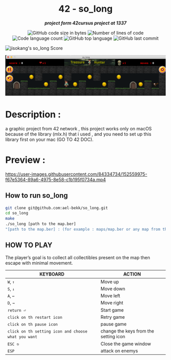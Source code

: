 <h1 align="center">
	42 - so_long
</h1>

<p align="center">
	<b><i>project form 42cursus project at 1337</i></b><br>
</p>

<p align="center">
	<img alt="GitHub code size in bytes" src="https://img.shields.io/github/languages/code-size/ael-bekk/so_long?color=blueviolet" />
	<img alt="Number of lines of code" src="https://img.shields.io/tokei/lines/github/ael-bekk/so_long?color=blueviolet" />
	<img alt="Code language count" src="https://img.shields.io/github/languages/count/ael-bekk/so_long?color=blue" />
	<img alt="GitHub top language" src="https://img.shields.io/github/languages/top/ael-bekk/so_long?color=blue" />
	<img alt="GitHub last commit" src="https://img.shields.io/github/last-commit/ael-bekk/so_long?color=brightgreen" />
</p>

![jisokang's so_long Score](https://badge42.herokuapp.com/api/project/ael-bekk/so_long)

![Screenshot](src/Screen1.png)


# Description :
a graphic project from 42 network , this project works only on macOS because of the library (mlx.h) that i used , and you need to set up this library first on your mac (GO TO 42 DOC).

# Preview :

https://user-images.githubusercontent.com/84334734/152559975-f67e5364-89a6-4975-8e58-c1b195f0734a.mp4





## How to run so_long

```bash
git clone git@github.com:ael-bekk/so_long.git
cd so_long
make
./so_long [path to the map.ber]
"[path to the map.ber] : (for example : maps/map.ber or any map from the maps dir or you can just create your own map)"
```

## HOW TO PLAY
The player’s goal is to collect all collectibles present on the map then escape with minimal movement.

|KEYBOARD|ACTION|
|---|---|
|`W`, `↑`|Move up|
|`S`, `↓`|Move down|
|`A`, `←`|Move left|
|`D`, `→`|Move right|
|`return ⏎`| Start game|
|`click on th restart icon`|Retry game|
|`click on th pause icon`|pause game|
|`click on th setting icon and choose what you want`|change the keys from the setting icon|
|`ESC ⎋`|Close the game window|
|`ESP `|attack on enemys|
